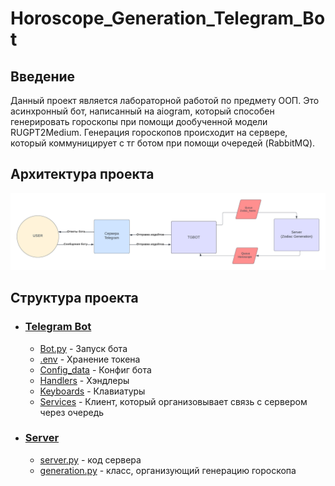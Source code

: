 # Horoscope_Generation_Telegram_Bot

## Введение

Данный проект является лабораторной работой по предмету ООП. Это асинхронный бот, написанный на aiogram, который способен генерировать гороскопы при помощи дообученной модели RUGPT2Medium. Генерация гороскопов происходит на сервере, который коммуницирует с тг ботом при помощи очередей (RabbitMQ).


## Архитектура проекта

![](/Blank%20diagram.png)

## Структура проекта

+ ### [Telegram Bot](https://github.com/BetterCallUgL/Horoscope_Generation_Telegram_Bot/tree/main/tgbot)
  + [Bot.py](https://github.com/BetterCallUgL/Horoscope_Generation_Telegram_Bot/blob/main/tgbot/bot.py) - Запуск бота
  + [.env](https://github.com/BetterCallUgL/Horoscope_Generation_Telegram_Bot/blob/main/tgbot/.env.example) - Хранение токена
  + [Config_data](https://github.com/BetterCallUgL/Horoscope_Generation_Telegram_Bot/tree/main/tgbot/config_data) - Конфиг бота
  + [Handlers](https://github.com/BetterCallUgL/Horoscope_Generation_Telegram_Bot/tree/main/tgbot/handlers) - Хэндлеры
  + [Keyboards](https://github.com/BetterCallUgL/Horoscope_Generation_Telegram_Bot/tree/main/tgbot/keyboards) - Клавиатуры
  + [Services](https://github.com/BetterCallUgL/Horoscope_Generation_Telegram_Bot/tree/main/tgbot/services) - Клиент, который организовывает связь с сервером через очередь

+ ### [Server](https://github.com/BetterCallUgL/Horoscope_Generation_Telegram_Bot/tree/main/server)
  + [server.py]("https://github.com/BetterCallUgL/Horoscope_Generation_Telegram_Bot/blob/main/server/server.py") - код сервера
  + [generation.py](https://github.com/BetterCallUgL/Horoscope_Generation_Telegram_Bot/blob/main/server/generation.py) - класс, организующий генерацию гороскопа
